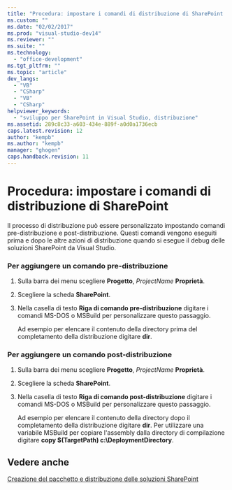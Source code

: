 ```yaml
---
title: "Procedura: impostare i comandi di distribuzione di SharePoint | Microsoft Docs"
ms.custom: ""
ms.date: "02/02/2017"
ms.prod: "visual-studio-dev14"
ms.reviewer: ""
ms.suite: ""
ms.technology: 
  - "office-development"
ms.tgt_pltfrm: ""
ms.topic: "article"
dev_langs: 
  - "VB"
  - "CSharp"
  - "VB"
  - "CSharp"
helpviewer_keywords: 
  - "sviluppo per SharePoint in Visual Studio, distribuzione"
ms.assetid: 289c8c33-a603-434e-889f-a0d0a1736ecb
caps.latest.revision: 12
author: "kempb"
ms.author: "kempb"
manager: "ghogen"
caps.handback.revision: 11
---
```

# Procedura: impostare i comandi di distribuzione di SharePoint
  Il processo di distribuzione può essere personalizzato impostando comandi pre\-distribuzione e post\-distribuzione.  Questi comandi vengono eseguiti prima e dopo le altre azioni di distribuzione quando si esegue il debug delle soluzioni SharePoint da Visual Studio.  
  
### Per aggiungere un comando pre\-distribuzione  
  
1.  Sulla barra dei menu scegliere **Progetto**, *ProjectName* **Proprietà**.  
  
2.  Scegliere la scheda **SharePoint**.  
  
3.  Nella casella di testo **Riga di comando pre\-distribuzione** digitare i comandi MS\-DOS o MSBuild per personalizzare questo passaggio.  
  
     Ad esempio per elencare il contenuto della directory prima del completamento della distribuzione digitare **dir**.  
  
### Per aggiungere un comando post\-distribuzione  
  
1.  Sulla barra dei menu scegliere **Progetto**, *ProjectName* **Proprietà**.  
  
2.  Scegliere la scheda **SharePoint**.  
  
3.  Nella casella di testo **Riga di comando post\-distribuzione** digitare i comandi MS\-DOS o MSBuild per personalizzare questo passaggio.  
  
     Ad esempio per elencare il contenuto della directory dopo il completamento della distribuzione digitare **dir**.  Per utilizzare una variabile MSBuild per copiare l'assembly dalla directory di compilazione digitare **copy $\(TargetPath\) c:\\DeploymentDirectory**.  
  
## Vedere anche  
 [Creazione del pacchetto e distribuzione delle soluzioni SharePoint](../sharepoint/packaging-and-deploying-sharepoint-solutions.md)  
  
  